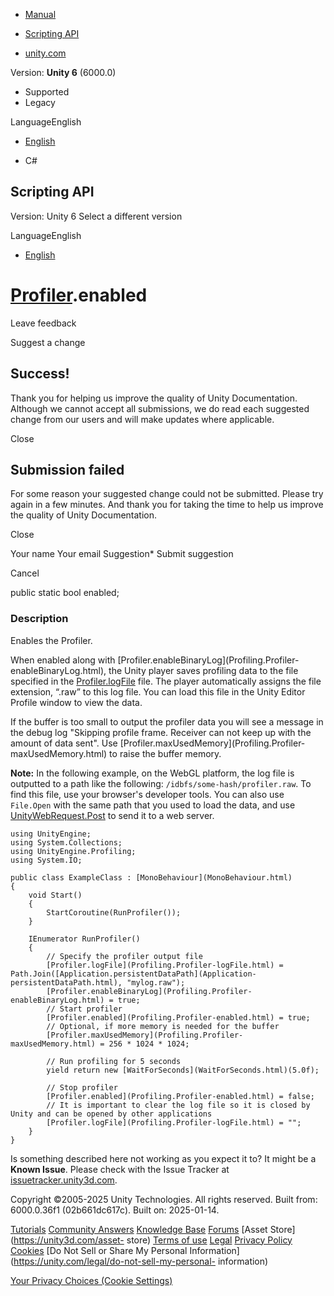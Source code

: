 [ ]()

  * [Manual](../Manual/index.html)
  * [Scripting API](../ScriptReference/index.html)

  * [unity.com](https://unity.com/)

Version: **Unity 6** (6000.0)

  * Supported
  * Legacy

LanguageEnglish

  * [English]()

  * C#

[ ](https://docs.unity3d.com)

## Scripting API

Version: Unity 6 Select a different version

LanguageEnglish

  * [English]()

#  [Profiler](Profiling.Profiler.html).enabled

Leave feedback

Suggest a change

## Success!

Thank you for helping us improve the quality of Unity Documentation. Although
we cannot accept all submissions, we do read each suggested change from our
users and will make updates where applicable.

Close

## Submission failed

For some reason your suggested change could not be submitted. Please <a>try
again</a> in a few minutes. And thank you for taking the time to help us
improve the quality of Unity Documentation.

Close

Your name Your email Suggestion* Submit suggestion

Cancel

[ ]()

public static bool enabled;

### Description

Enables the Profiler.

When enabled along with [Profiler.enableBinaryLog](Profiling.Profiler-
enableBinaryLog.html), the Unity player saves profiling data to the file
specified in the [Profiler.logFile](Profiling.Profiler-logFile.html) file. The
player automatically assigns the file extension, “.raw” to this log file. You
can load this file in the Unity Editor Profile window to view the data.  
  
If the buffer is too small to output the profiler data you will see a message
in the debug log "Skipping profile frame. Receiver can not keep up with the
amount of data sent". Use [Profiler.maxUsedMemory](Profiling.Profiler-
maxUsedMemory.html) to raise the buffer memory.  
  
**Note:** In the following example, on the WebGL platform, the log file is
outputted to a path like the following: `/idbfs/some-hash/profiler.raw`. To
find this file, use your browser's developer tools. You can also use
`File.Open` with the same path that you used to load the data, and use
[UnityWebRequest.Post](Networking.UnityWebRequest.Post.html) to send it to a
web server.

    
    
    using UnityEngine;
    using System.Collections;
    using UnityEngine.Profiling;
    using System.IO;  
      
    public class ExampleClass : [MonoBehaviour](MonoBehaviour.html)
    {
        void Start()
        {
            StartCoroutine(RunProfiler());
        }  
      
        IEnumerator RunProfiler()
        {
            // Specify the profiler output file
            [Profiler.logFile](Profiling.Profiler-logFile.html) = Path.Join([Application.persistentDataPath](Application-persistentDataPath.html), "mylog.raw");
            [Profiler.enableBinaryLog](Profiling.Profiler-enableBinaryLog.html) = true;
            // Start profiler
            [Profiler.enabled](Profiling.Profiler-enabled.html) = true;
            // Optional, if more memory is needed for the buffer
            [Profiler.maxUsedMemory](Profiling.Profiler-maxUsedMemory.html) = 256 * 1024 * 1024;  
      
            // Run profiling for 5 seconds
            yield return new [WaitForSeconds](WaitForSeconds.html)(5.0f);  
      
            // Stop profiler
            [Profiler.enabled](Profiling.Profiler-enabled.html) = false;
            // It is important to clear the log file so it is closed by Unity and can be opened by other applications
            [Profiler.logFile](Profiling.Profiler-logFile.html) = "";
        }
    }
    

Is something described here not working as you expect it to? It might be a
**Known Issue**. Please check with the Issue Tracker at
[issuetracker.unity3d.com](https://issuetracker.unity3d.com).

Copyright ©2005-2025 Unity Technologies. All rights reserved. Built from:
6000.0.36f1 (02b661dc617c). Built on: 2025-01-14.

[Tutorials](https://unity3d.com/learn) [Community
Answers](https://answers.unity3d.com) [Knowledge
Base](https://support.unity3d.com/hc/en-us)
[Forums](https://forum.unity3d.com) [Asset Store](https://unity3d.com/asset-
store) [Terms of use](https://docs.unity3d.com/Manual/TermsOfUse.html)
[Legal](https://unity.com/legal) [Privacy
Policy](https://unity.com/legal/privacy-policy)
[Cookies](https://unity.com/legal/cookie-policy) [Do Not Sell or Share My
Personal Information](https://unity.com/legal/do-not-sell-my-personal-
information)

[Your Privacy Choices (Cookie Settings)](javascript:void\(0\);)

